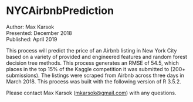 # NYCAirbnbPrediction
Author: Max Karsok  
Presented: December 2018  
Published: April 2019  

This process will predict the price of an Airbnb listing in New York City based on a variety of provided and engineered features and random forest decision tree methods. This process generates an RMSE of 54.5, which places in the top 15% of the Kaggle competition it was submitted to (200+ submissions). The listings were scraped from Airbnb across three days in March 2018. This process was built with the following version of R 3.5.2.  
  
Please contact Max Karsok (mkarsok@gmail.com) with any questions.